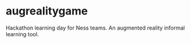 augrealitygame
==============

Hackathon learning day for Ness teams. An augmented reality informal learning tool.
